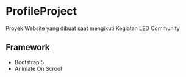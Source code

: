 # ProfileProject
Proyek Website yang dibuat saat mengikuti Kegiatan LED Community
## Framework
- Bootstrap 5
- Animate On Scrool
